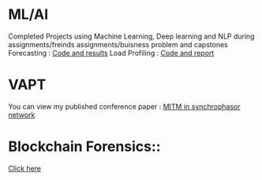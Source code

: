 # ML/AI

Completed Projects using Machine Learning, Deep learning and NLP during assignments/freinds assignments/buisness problem and capstones
Forecasting    : [Code and results](https://github.com/amitt00/Load_Forecasting)
Load Profiling : [Code and report ](https://github.com/amitt00/LoadProfiling-PolarProjection)

# VAPT 

You can view my published conference paper :
[MITM in synchrophasor network](https://github.com/amitt00/Projects/blob/main/Published%20Papers/MITM_in%20synchrophasor%20network_NPSC.pdf)

# Blockchain Forensics::

[Click here](https://github.com/amitt00/Projects/tree/main/Published%20Papers)


